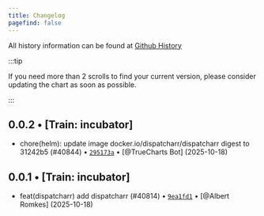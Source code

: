 ```yaml
---
title: Changelog
pagefind: false
---
```


All history information can be found at [Github History](https://github.com/trueforge-org/truecharts/commits/master/charts/incubator/dispatcharr)

:::tip

If you need more than 2 scrolls to find your current version, please consider updating the chart as soon as possible.

:::

## 0.0.2 • [Train: incubator]

- chore(helm): update image docker.io/dispatcharr/dispatcharr digest to 31242b5 (#40844) • [`295173a`](https://github.com/trueforge-org/truecharts/commit/295173aced3e3123aa235635defa28c38349cf60) • [@TrueCharts Bot] (2025-10-18)

## 0.0.1 • [Train: incubator]

- feat(dispatcharr) add dispatcharr (#40814) • [`9ea1fd1`](https://github.com/trueforge-org/truecharts/commit/9ea1fd1d2f269c9d3f957609a6352944c5cb56fc) • [@Albert Romkes] (2025-10-18)
